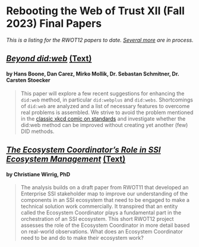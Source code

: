 # Rebooting the Web of Trust XII (Fall 2023) Final Papers

_This is a listing for the RWOT12 papers to date. [Several more](../draft-documents/README.md) are in process._

## [*Beyond did:web*](beyond-did-web.pdf) [(Text)](beyond-did-web.md)

#### by Hans Boone, Dan Carez, Mirko Mollik, Dr. Sebastan Schmitner, Dr. Carsten Stoecker

> This paper will explore a few recent suggestions for enhancing the `did:web`
method, in particular `did:webplus` and `did:webs`. Shortcomings of `did:web` are
analyzed and a list of necessary features to overcome real problems is
assembled. We strive to avoid the problem mentioned in the [classic xkcd comic on standards](https://imgs.xkcd.com/comics/standards.png) and
investigate whether the did:web method can be improved without creating
yet another (few) DID methods.
## [*The Ecosystem Coordinator’s Role in SSI Ecosystem Management*](ecosystem-management.pdf) [(Text)](ecosystem-management.md)

#### by Christiane Wirrig, PhD

> The analysis builds on a draft paper from RWOT11 that developed an Enterprise SSI stakeholder map to improve our understanding of the components in an SSI ecosystem that need to be engaged to make a technical solution work commercially. It transpired that an entity called the Ecosystem Coordinator plays a fundamental part in the orchestration of an SSI ecosystem. This short RWOT12 project assesses the role of the Ecosystem Coordinator in more detail based on real-world observations. What does an Ecosystem Coordinator need to be and do to make their ecosystem work?
